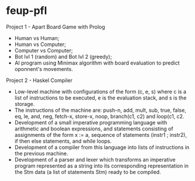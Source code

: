 # feup-pfl

Project 1 - Apart Board Game with Prolog
- Human vs Human;
- Human vs Computer;
- Computer vs Computer;
- Bot lvl 1 (random) and Bot lvl 2 (greedy);
- AI program using Minimax algorithm with board evaluation to predict oponnent's movements.

Project 2 - Haskel Compiler
- Low-level machine with configurations of the form (c, e, s) where c is a list of instructions to be executed, e is the evaluation stack, and s is the storage.
- The instructions of the machine are: push-n, add, mult, sub, true, false, eq, le, and, neg, fetch-x, store-x, noop, branch(c1, c2) and loop(c1, c2.
- Development of a small imperative programming language with arithmetic and boolean expressions, and statements consisting of assignments of the form x := a, sequence of statements (instr1 ; instr2), if then else statements, and while loops.
- Development of a compiler from this language into lists of instructions in the previous machine.
- Development of a parser and lexer which transforms an imperative program represented as a string into its corresponding representation in the Stm data (a list of statements Stm) ready to be compiled.
